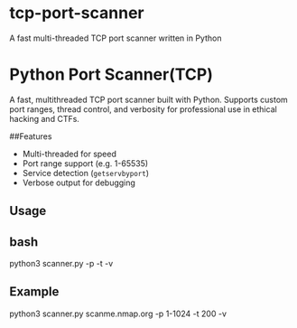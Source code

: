 # tcp-port-scanner
A fast multi-threaded TCP port scanner written in Python

# Python Port Scanner(TCP)

A fast, multithreaded TCP port scanner built with Python. Supports custom port ranges, thread control, and verbosity for professional use in ethical hacking and CTFs.

##Features
- Multi-threaded for speed
- Port range support (e.g. 1-65535)
- Service detection (`getservbyport`)
- Verbose output for debugging

## Usage

## bash
python3 scanner.py <target> -p <port-range> -t <threads> -v


## Example
python3 scanner.py scanme.nmap.org -p 1-1024 -t 200 -v
